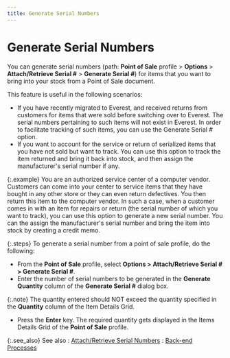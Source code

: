 ```yaml
---
title: Generate Serial Numbers
---
```


# Generate Serial Numbers


You can generate serial numbers (path: **Point 
 of Sale** profile > **Options**  > **Attach/Retrieve Serial #**  > **Generate Serial #**) for items  that you want to bring into your stock from a Point of Sale document.


This feature is useful in the following scenarios:

- If you have recently  migrated to Everest, and received returns from customers for items that  were sold before switching over to Everest. The serial numbers pertaining  to such items will not exist in Everest. In order to facilitate tracking  of such items, you can use the Generate Serial # option.
- If you want to  account for the service or return of serialized items that you have not  sold but want to track. You can use this option to track the item returned  and bring it back into stock, and then assign the manufacturer's serial  number if any.



{:.example}
You are an authorized service center of a computer vendor.  Customers can come into your center to service items that they have bought  in any other store or they can even return defectives. You then return  this item to the computer vendor. In such a case, when a customer comes  in with an item for repairs or return (the serial number of which you  want to track), you can use this option to generate a new serial number.  You can the assign the manufacturer's serial number and bring the item  into stock by creating a credit memo.


{:.steps}
To  generate a serial number from a point of sale profile, do the following:

- From the **Point of Sale** profile, select **Options &gt; Attach/Retrieve Serial # &gt; 
 Generate Serial #**.
- Enter the number  of serial numbers to be generated in the **Generate 
 Quantity** column of the **Generate 
 Serial #** dialog box.



{:.note}
The quantity entered should NOT exceed the quantity  specified in the **Quantity** column  of the Item Details Grid.

- Press the **Enter** key. The required quantity gets  displayed in the Items Details Grid of the **Point 
 of Sale** profile.



{:.see_also}
See also
: [Attach/Retrieve  Serial Numbers]({{site.pos_baseurl}}/pos-trans/create-pos-doc/pos-si-profile/options/attach_retrieve_serial_pos_invoice_options.html)
: [Back-end  Processes]({{site.pos_baseurl}}/misc/back-end_processes_generate_serial_numbers.html)
